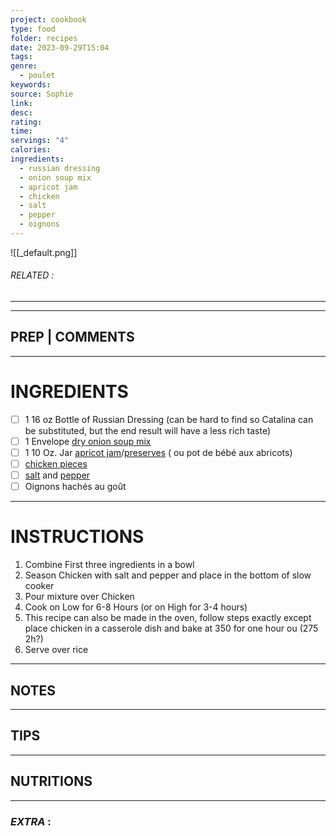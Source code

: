 ```yaml
---
project: cookbook
type: food
folder: recipes
date: 2023-09-29T15:04
tags: 
genre:
  - poulet
keywords: 
source: Sophie
link: 
desc: 
rating: 
time: 
servings: "4"
calories: 
ingredients:
  - russian dressing
  - onion soup mix
  - apricot jam
  - chicken
  - salt
  - pepper
  - oignons
---
```


![[_default.png]]
###### *RELATED* : 
---


---
## PREP | COMMENTS



---
# INGREDIENTS

- [ ] 1 16 oz Bottle of Russian Dressing (can be hard to find so Catalina can be substituted, but the end result will have a less rich taste)
- [ ] 1 Envelope [dry onion soup mix](http://www.grouprecipes.com/20496/slow-cooker-russian-chicken.html#)
- [ ] 1 10 Oz. Jar [apricot jam](http://www.grouprecipes.com/20496/slow-cooker-russian-chicken.html#)/[preserves](http://www.grouprecipes.com/20496/slow-cooker-russian-chicken.html#) ( ou pot de bébé aux abricots)
- [ ] [chicken pieces](http://www.grouprecipes.com/20496/slow-cooker-russian-chicken.html#)
- [ ] [salt](http://www.grouprecipes.com/20496/slow-cooker-russian-chicken.html#) and [pepper](http://www.grouprecipes.com/20496/slow-cooker-russian-chicken.html#)
- [ ] Oignons hachés au goût

---
# INSTRUCTIONS

1. Combine First three ingredients in a bowl
2. Season Chicken with salt and pepper and place in the bottom of slow cooker
3. Pour mixture over Chicken
4. Cook on Low for 6-8 Hours (or on High for 3-4 hours)
5. This recipe can also be made in the oven, follow steps exactly except place chicken in a casserole dish and bake at 350 for one hour ou (275 2h?)
6. Serve over rice

---
## NOTES



---
## TIPS



---
## NUTRITIONS



---
### *EXTRA* :



